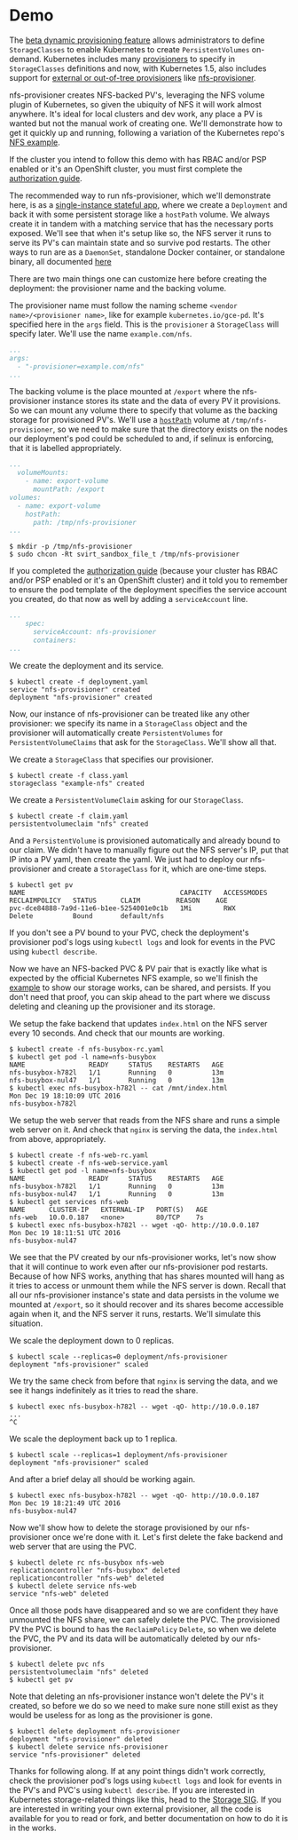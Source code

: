 # Demo

The [beta dynamic provisioning feature](http://blog.kubernetes.io/2016/10/dynamic-provisioning-and-storage-in-kubernetes.html) allows administrators to define `StorageClasses` to enable Kubernetes to create `PersistentVolumes` on-demand. Kubernetes includes many [provisioners](http://kubernetes.io/docs/user-guide/persistent-volumes/#provisioner) to specify in `StorageClasses` definitions and now, with Kubernetes 1.5, also includes support for [external or out-of-tree provisioners](https://github.com/kubernetes/kubernetes/pull/30285) like [nfs-provisioner](https://github.com/kubernetes-incubator/external-storage/nfs).

nfs-provisioner creates NFS-backed PV's, leveraging the NFS volume plugin of Kubernetes, so given the ubiquity of NFS it will work almost anywhere. It's ideal for local clusters and dev work, any place a PV is wanted but not the manual work of creating one. We'll demonstrate how to get it quickly up and running, following a variation of the Kubernetes repo's [NFS example](https://github.com/kubernetes/kubernetes/tree/release-1.5/examples/volumes/nfs).

If the cluster you intend to follow this demo with has RBAC and/or PSP enabled or it's an OpenShift cluster, you must first complete the [authorization guide](../authorization.md).

The recommended way to run nfs-provisioner, which we'll demonstrate here, is as a [single-instance stateful app](http://kubernetes.io/docs/tutorials/stateful-application/run-stateful-application/), where we create a `Deployment` and back it with some persistent storage like a `hostPath` volume. We always create it in tandem with a matching service that has the necessary ports exposed. We'll see that when it's setup like so, the NFS server it runs to serve its PV's can maintain state and so survive pod restarts. The other ways to run are as a `DaemonSet`, standalone Docker container, or standalone binary, all documented [here](../deployment.md)

There are two main things one can customize here before creating the deployment: the provisioner name and the backing volume.

The provisioner name must follow the naming scheme `<vendor name>/<provisioner name>`, like for example `kubernetes.io/gce-pd`. It's specified here in the `args` field. This is the `provisioner` a `StorageClass` will specify later. We'll use the name `example.com/nfs`.

```yaml
...
args:
  - "-provisioner=example.com/nfs"
...
```

The backing volume is the place mounted at `/export` where the nfs-provisioner instance stores its state and the data of every PV it provisions. So we can mount any volume there to specify that volume as the backing storage for provisioned PV's. We'll use a [`hostPath`](http://kubernetes.io/docs/user-guide/volumes/#hostpath) volume at `/tmp/nfs-provisioner`, so we need to make sure that the directory exists on the nodes our deployment's pod could be scheduled to and, if selinux is enforcing, that it is labelled appropriately.

```yaml
...
  volumeMounts:
    - name: export-volume
      mountPath: /export
volumes:
  - name: export-volume
    hostPath:
      path: /tmp/nfs-provisioner
...
```

```console
$ mkdir -p /tmp/nfs-provisioner
$ sudo chcon -Rt svirt_sandbox_file_t /tmp/nfs-provisioner
```

If you completed the [authorization guide](../authorization.md) (because your cluster has RBAC and/or PSP enabled or it's an OpenShift cluster) and it told you to remember to ensure the pod template of the deployment specifies the service account you created, do that now as well by adding a `serviceAccount` line.
```yaml
...
    spec:
      serviceAccount: nfs-provisioner
      containers:
...
```

We create the deployment and its service.

```console
$ kubectl create -f deployment.yaml
service "nfs-provisioner" created
deployment "nfs-provisioner" created
```

Now, our instance of nfs-provisioner can be treated like any other provisioner: we specify its name in a `StorageClass` object and the provisioner will automatically create `PersistentVolumes` for `PersistentVolumeClaims` that ask for the `StorageClass`. We'll show all that.

We create a `StorageClass` that specifies our provisioner.

```console
$ kubectl create -f class.yaml
storageclass "example-nfs" created
```

We create a `PersistentVolumeClaim` asking for our `StorageClass`.

```console
$ kubectl create -f claim.yaml
persistentvolumeclaim "nfs" created
```

And a `PersistentVolume` is provisioned automatically and already bound to our claim. We didn't have to manually figure out the NFS server's IP, put that IP into a PV yaml, then create the yaml. We just had to deploy our nfs-provisioner and create a `StorageClass` for it, which are one-time steps.

```console
$ kubectl get pv
NAME                                       CAPACITY   ACCESSMODES   RECLAIMPOLICY   STATUS      CLAIM         REASON    AGE
pvc-dce84888-7a9d-11e6-b1ee-5254001e0c1b   1Mi        RWX           Delete          Bound       default/nfs        
```

If you don't see a PV bound to your PVC, check the deployment's provisioner pod's logs using `kubectl logs` and look for events in the PVC using `kubectl describe`.

Now we have an NFS-backed PVC & PV pair that is exactly like what is expected by the official Kubernetes NFS example, so we'll finish the [example](https://github.com/kubernetes/kubernetes/tree/release-1.5/examples/volumes/nfs#setup-the-fake-backend) to show our storage works, can be shared, and persists. If you don't need that proof, you can skip ahead to the part where we discuss deleting and cleaning up the provisioner and its storage.

We setup the fake backend that updates `index.html` on the NFS server every 10 seconds. And check that our mounts are working.

```console
$ kubectl create -f nfs-busybox-rc.yaml
$ kubectl get pod -l name=nfs-busybox
NAME                READY     STATUS    RESTARTS   AGE
nfs-busybox-h782l   1/1       Running   0          13m
nfs-busybox-nul47   1/1       Running   0          13m
$ kubectl exec nfs-busybox-h782l -- cat /mnt/index.html
Mon Dec 19 18:10:09 UTC 2016
nfs-busybox-h782l
```

We setup the web server that reads from the NFS share and runs a simple web server on it. And check that `nginx` is serving the data, the `index.html` from above, appropriately.

```console
$ kubectl create -f nfs-web-rc.yaml
$ kubectl create -f nfs-web-service.yaml
$ kubectl get pod -l name=nfs-busybox
NAME                READY     STATUS    RESTARTS   AGE
nfs-busybox-h782l   1/1       Running   0          13m
nfs-busybox-nul47   1/1       Running   0          13m
$ kubectl get services nfs-web
NAME      CLUSTER-IP   EXTERNAL-IP   PORT(S)   AGE
nfs-web   10.0.0.187   <none>        80/TCP    7s
$ kubectl exec nfs-busybox-h782l -- wget -qO- http://10.0.0.187
Mon Dec 19 18:11:51 UTC 2016
nfs-busybox-nul47
```

We see that the PV created by our nfs-provisioner works, let's now show that it will continue to work even after our nfs-provisioner pod restarts. Because of how NFS works, anything that has shares mounted will hang as it tries to access or unmount them while the NFS server is down. Recall that all our nfs-provisioner instance's state and data persists in the volume we mounted at `/export`, so it should recover and its shares become accessible again when it, and the NFS server it runs, restarts. We'll simulate this situation.

We scale the deployment down to 0 replicas.

```console
$ kubectl scale --replicas=0 deployment/nfs-provisioner
deployment "nfs-provisioner" scaled
```

We try the same check from before that `nginx` is serving the data, and we see it hangs indefinitely as it tries to read the share.

```console
$ kubectl exec nfs-busybox-h782l -- wget -qO- http://10.0.0.187
...
^C
```

We scale the deployment back up to 1 replica.

```console
$ kubectl scale --replicas=1 deployment/nfs-provisioner
deployment "nfs-provisioner" scaled
```

And after a brief delay all should be working again.

```console
$ kubectl exec nfs-busybox-h782l -- wget -qO- http://10.0.0.187
Mon Dec 19 18:21:49 UTC 2016
nfs-busybox-nul47
```

Now we'll show how to delete the storage provisioned by our nfs-provisioner once we're done with it. Let's first delete the fake backend and web server that are  using the PVC.

```console
$ kubectl delete rc nfs-busybox nfs-web
replicationcontroller "nfs-busybox" deleted
replicationcontroller "nfs-web" deleted
$ kubectl delete service nfs-web
service "nfs-web" deleted
```

Once all those pods have disappeared and so we are confident they have unmounted the NFS share, we can safely delete the PVC. The provisioned PV the PVC is bound to has the `ReclaimPolicy` `Delete`, so when we delete the PVC, the PV and its data will be automatically deleted by our nfs-provisioner.

```console
$ kubectl delete pvc nfs
persistentvolumeclaim "nfs" deleted
$ kubectl get pv
```

Note that deleting an nfs-provisioner instance won't delete the PV's it created, so before we do so we need to make sure none still exist as they would be useless for as long as the provisioner is gone.

```console
$ kubectl delete deployment nfs-provisioner
deployment "nfs-provisioner" deleted
$ kubectl delete service nfs-provisioner
service "nfs-provisioner" deleted
```

Thanks for following along. If at any point things didn't work correctly, check the provisioner pod's logs using `kubectl logs` and look for events in the PV's and PVC's using `kubectl describe`. If you are interested in Kubernetes storage-related things like this, head to the [Storage SIG](http://blog.kubernetes.io/2016/10/dynamic-provisioning-and-storage-in-kubernetes.html). If you are interested in writing your own external provisioner, all the code is available for you to read or fork, and better documentation on how to do it is in the works.


